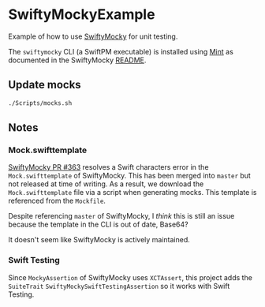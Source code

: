 # SwiftyMockyExample

Example of how to use [SwiftyMocky](https://github.com/MakeAWishFoundation/SwiftyMocky) for unit testing.

The `swiftymocky` CLI (a SwiftPM executable) is installed using [Mint](https://github.com/yonaskolb/Mint) as documented in the SwiftyMocky [README](https://github.com/MakeAWishFoundation/SwiftyMocky?tab=readme-ov-file#installation).

## Update mocks

```bash
./Scripts/mocks.sh
```

## Notes

### Mock.swifttemplate

[SwiftyMocky PR #363](https://github.com/MakeAWishFoundation/SwiftyMocky/pull/363) resolves a Swift characters error in the `Mock.swifttemplate` of SwiftyMocky.
This has been merged into `master` but not released at time of writing.
As a result, we download the `Mock.swifttemplate` file via a script when generating mocks.
This template is referenced from the `Mockfile`.

Despite referencing `master` of SwiftyMocky, I _think_ this is still an issue because the template in the CLI is out of date, Base64?

It doesn't seem like SwiftyMocky is actively maintained.

### Swift Testing

Since `MockyAssertion` of SwiftyMocky uses `XCTAssert`, this project adds the `SuiteTrait` `SwiftyMockySwiftTestingAssertion` so it works with Swift Testing.
